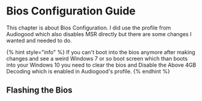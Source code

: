 # Bios Configuration Guide

This chapter is about Bios Configuration. I did use the profile from Audiogood which also disables MSR directly but there are some changes I wanted and needed to do.

{% hint style="info" %}
If you can't boot into the bios anymore after making changes and see a weird Windows 7 or so boot screen which than boots into your Windows 10 you need to clear the bios and Disable the Above 4GB Decoding which is enabled in Audiogood's profile.
{% endhint %}

## Flashing the Bios



